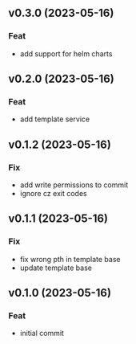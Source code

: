 ## v0.3.0 (2023-05-16)

### Feat

- add support for helm charts

## v0.2.0 (2023-05-16)

### Feat

- add template service

## v0.1.2 (2023-05-16)

### Fix

- add write permissions to commit
- ignore cz exit codes

## v0.1.1 (2023-05-16)

### Fix

- fix wrong pth in template base
- update template base

## v0.1.0 (2023-05-16)

### Feat

- initial commit
